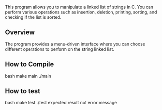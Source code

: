 This program allows you to manipulate a linked list of strings in C. You can perform various operations such as insertion, deletion, printing, sorting, and checking if the list is sorted.

## Overview

The program provides a menu-driven interface where you can choose different operations to perform on the string linked list.

## How to Compile

bash
make main
./main

## How to test
bash 
make test
./test
expected result not error message
